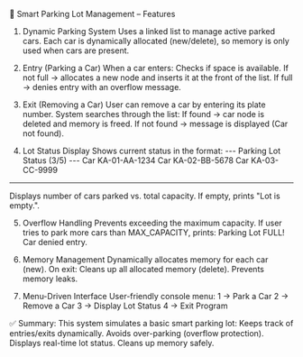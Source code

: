 🚗 Smart Parking Lot Management – Features
1. Dynamic Parking System
Uses a linked list to manage active parked cars.
Each car is dynamically allocated (new/delete), so memory is only used when cars are present.

2. Entry (Parking a Car)
When a car enters:
Checks if space is available.
If not full → allocates a new node and inserts it at the front of the list.
If full → denies entry with an overflow message.

3. Exit (Removing a Car)
User can remove a car by entering its plate number.
System searches through the list:
If found → car node is deleted and memory is freed.
If not found → message is displayed (Car not found).

4. Lot Status Display
Shows current status in the format:
--- Parking Lot Status (3/5) ---
Car KA-01-AA-1234
Car KA-02-BB-5678
Car KA-03-CC-9999
-----------------------------
Displays number of cars parked vs. total capacity.
If empty, prints "Lot is empty.".

5. Overflow Handling
Prevents exceeding the maximum capacity.
If user tries to park more cars than MAX_CAPACITY, prints:
Parking Lot FULL! Car <plate> denied entry.

6. Memory Management
Dynamically allocates memory for each car (new).
On exit:
Cleans up all allocated memory (delete).
Prevents memory leaks.

7. Menu-Driven Interface
User-friendly console menu:
1 → Park a Car
2 → Remove a Car
3 → Display Lot Status
4 → Exit Program

✅ Summary:
This system simulates a basic smart parking lot:
Keeps track of entries/exits dynamically.
Avoids over-parking (overflow protection).
Displays real-time lot status.
Cleans up memory safely.
